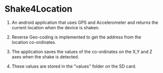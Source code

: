 Shake4Location
==============

1. An android application that uses GPS and Accelerometer and returns the current location when the device is shaken. 

2. Reverse Geo-coding is implemented to get the address from the location co-ordinates.

3. The application saves the values of the co-ordinates on the X,Y and Z axes when the shake is detected.

4. These values are stored in the "values" folder on the SD card.



